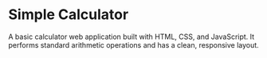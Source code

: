 # Simple Calculator

A basic calculator web application built with HTML, CSS, and JavaScript. It performs standard arithmetic operations and has a clean, responsive layout.
